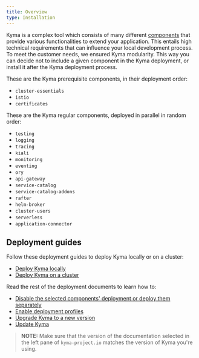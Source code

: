 ```yaml
---
title: Overview
type: Installation
---
```


Kyma is a complex tool which consists of many different [components](#details-components) that provide various functionalities to extend your application. This entails high technical requirements that can influence your local development process. To meet the customer needs, we ensured Kyma modularity. This way you can decide not to include a given component in the Kyma deployment, or install it after the Kyma deployment process.

These are the Kyma prerequisite components, in their deployment order:

- `cluster-essentials`
- `istio`
- `certificates`

These are the Kyma regular components, deployed in parallel in random order:

- `testing`
- `logging`
- `tracing`
- `kiali`
- `monitoring`
- `eventing`
- `ory`
- `api-gateway`
- `service-catalog`
- `service-catalog-addons`
- `rafter`
- `helm-broker`
- `cluster-users`
- `serverless`
- `application-connector`

## Deployment guides

Follow these deployment guides to deploy Kyma locally or on a cluster:

- [Deploy Kyma locally](#installation-install-kyma-locally)
- [Deploy Kyma on a cluster](#installation-install-kyma-on-a-cluster)

Read the rest of the deployment documents to learn how to:
- [Disable the selected components' deployment or deploy them separately](#configuration-custom-component-installation)
- [Enable deployment profiles](#configuration-profiles)
- [Upgrade Kyma to a new version](#installation-upgrade-kyma)
- [Update Kyma](#installation-update-kyma)

>**NOTE:** Make sure that the version of the documentation selected in the left pane of `kyma-project.io` matches the version of Kyma you're using.
